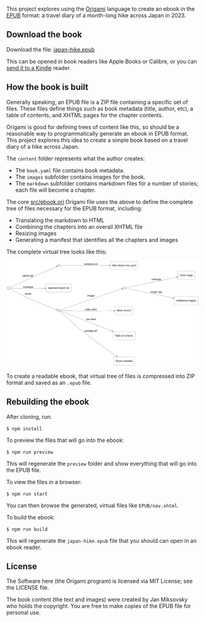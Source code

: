 This project explores using the [Origami](https://weborigami.org/language) language to create an ebook in the [EPUB](https://en.wikipedia.org/wiki/EPUB) format: a travel diary of a month-long hike across Japan in 2023.

## Download the book

Download the file: [japan-hike.epub](https://github.com/WebOrigami/ebook-sample/raw/main/japan-hike.epub)

This can be opened in book readers like Apple Books or Calibre, or you can [send it to a Kindle](https://www.amazon.com/sendtokindle) reader.

## How the book is built

Generally speaking, an EPUB file is a ZIP file containing a specific set of files. These files define things such as book metadata (title, author, etc), a table of contents, and XHTML pages for the chapter contents.

Origami is good for defining trees of content like this, so should be a reasonable way to programmatically generate an ebook in EPUB format. This project explores this idea to create a simple book based on a travel diary of a hike across Japan.

The `content` folder represents what the author creates:

- The `book.yaml` file contains book metadata.
- The `images` subfolder contains images for the book.
- The `markdown` subfolder contains markdown files for a number of stories; each file will become a chapter.

The core [src/ebook.ori](./src/ebook.ori) Origami file uses the above to define the complete tree of files necessary for the EPUB format, including:

- Translating the markdown to HTML
- Combining the chapters into an overall XHTML file
- Resizing images
- Generating a manifest that identifies all the chapters and images

The complete virtual tree looks like this:

![Diagram of the files in the sample EPUB book](diagram.svg)

To create a readable ebook, that virtual tree of files is compressed into ZIP format and saved as an `.epub` file.

## Rebuilding the ebook

After cloning, run:

```console
$ npm install
```

To preview the files that will go into the ebook:

```console
$ npm run preview
```

This will regenerate the `preview` folder and show everything that will go into the EPUB file.

To view the files in a browser:

```console
$ npm run start
```

You can then browse the generated, virtual files like `EPUB/nav.xhtml`.

To build the ebook:

```console
$ npm run build
```

This will regenerate the `japan-hike.epub` file that you should can open in an ebook reader.

## License

The Software here (the Origami program) is licensed via MIT License; see the LICENSE file.

The book content (the text and images) were created by Jan Miksovsky who holds the copyright. You are free to make copies of the EPUB file for personal use.
